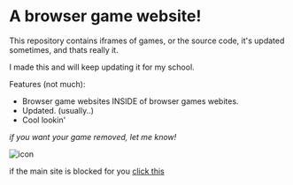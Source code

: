 # A browser game website!

This repository contains iframes of games, or the source code, it's updated sometimes, and thats really it.


I made this and will keep updating it for my school.

Features (not much):
- Browser game websites INSIDE of browser games webites.
- Updated. (usually..)
- Cool lookin'

*if you want your game removed, let me know!*

![icon](favicon.ico)

if the main site is blocked for you [click this](https://drive.google.com/drive/folders/1STbu_Mk_boRFYtzpGPT3J8oH-L-RIA1C?usp=sharing)
